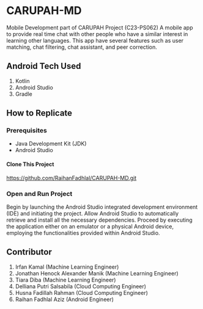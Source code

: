 # CARUPAH-MD
Mobile Development part of CARUPAH Project (C23-PS062)
A mobile  app to provide real time chat with other people who have a similar interest in learning other languages. This app have several features such as user matching, chat filtering, chat assistant, and peer correction.

## Android Tech Used 
1. Kotlin
2. Android Studio
3. Gradle

## How to Replicate
### Prerequisites
- Java Development Kit (JDK)
- Android Studio
#### Clone This Project
https://github.com/RaihanFadhlal/CARUPAH-MD.git
### Open and Run Project
Begin by launching the Android Studio integrated development environment (IDE) and initiating the project. 
Allow Android Studio to automatically retrieve and install all the necessary dependencies. 
Proceed by executing the application either on an emulator or a physical Android device, employing the functionalities provided within Android Studio.

## Contributor
1. Irfan Kamal (Machine Learning Engineer)
2. Jonathan Henock Alexander Manik (Machine Learning Engineer)
3. Tiara Diba (Machine Learning Engineer)
4. Delliana Putri Salsabila (Cloud Computing Engineer)
5. Husna Fadillah Rahman (Cloud Computing Engineer)
6. Raihan Fadhlal Aziz (Android Engineer)



